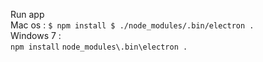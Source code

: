 Run app  
Mac os : 
`$ npm install
 $ ./node_modules/.bin/electron .`  
Windows 7 :  
`npm install`
`node_modules\.bin\electron .`
